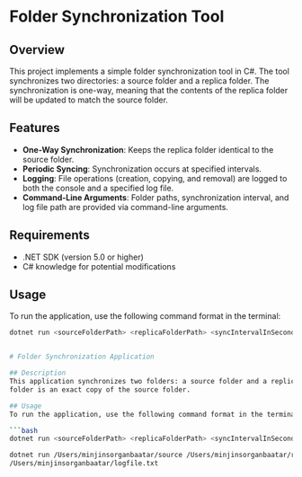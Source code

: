 # Folder Synchronization Tool

## Overview

This project implements a simple folder synchronization tool in C#. The tool synchronizes two directories: a 
source folder and a replica folder. The synchronization is one-way, meaning that the contents of the replica 
folder will be updated to match the source folder.

## Features

- **One-Way Synchronization**: Keeps the replica folder identical to the source folder.
- **Periodic Syncing**: Synchronization occurs at specified intervals.
- **Logging**: File operations (creation, copying, and removal) are logged to both the console and a 
specified log file.
- **Command-Line Arguments**: Folder paths, synchronization interval, and log file path are provided via 
command-line arguments.

## Requirements

- .NET SDK (version 5.0 or higher)
- C# knowledge for potential modifications

## Usage

To run the application, use the following command format in the terminal:

```bash
dotnet run <sourceFolderPath> <replicaFolderPath> <syncIntervalInSeconds> <logFilePath>


# Folder Synchronization Application

## Description
This application synchronizes two folders: a source folder and a replica folder. It ensures that the replica 
folder is an exact copy of the source folder.

## Usage
To run the application, use the following command format in the terminal:

```bash
dotnet run <sourceFolderPath> <replicaFolderPath> <syncIntervalInSeconds> <logFilePath>

dotnet run /Users/minjinsorganbaatar/source /Users/minjinsorganbaatar/replica 10 
/Users/minjinsorganbaatar/logfile.txt



